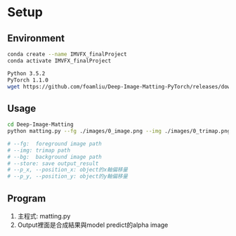 # Setup

## Environment
```bash
conda create --name IMVFX_finalProject
conda activate IMVFX_finalProject

Python 3.5.2
PyTorch 1.1.0
wget https://github.com/foamliu/Deep-Image-Matting-PyTorch/releases/download/v1.0/BEST_checkpoint.tar

```

## Usage
```bash
cd Deep-Image-Matting
python matting.py --fg ./images/0_image.png --img ./images/0_trimap.png --bg ./images/1_new_bg.png --store

# --fg:  foreground image path
# --img: trimap path
# --bg:  background image path
# --store: save output_result
# --p_x, --position_x: object的x軸偏移量
# --p_y, --position_y: object的y軸偏移量
```

## Program
1. 主程式: matting.py
2. Output裡面是合成結果與model predict的alpha image
